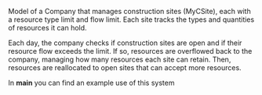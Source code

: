 Model of a Company that manages construction sites (MyCSite), each with a resource type limit and flow limit.
Each site tracks the types and quantities of resources it can hold.

Each day, the company checks if construction sites are open and if their resource flow exceeds the limit. If so, resources are overflowed back to the company, managing how many resources each site can retain.
Then, resources are reallocated to open sites that can accept more resources.

In **main** you can find an example use of this system
